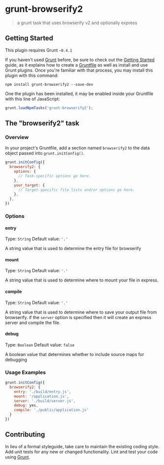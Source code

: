 # grunt-browserify2

> a grunt task that uses browserify v2 and optionally express

## Getting Started
This plugin requires Grunt `~0.4.1`

If you haven't used [Grunt](http://gruntjs.com/) before, be sure to check out the [Getting Started](http://gruntjs.com/getting-started) guide, as it explains how to create a [Gruntfile](http://gruntjs.com/sample-gruntfile) as well as install and use Grunt plugins. Once you're familiar with that process, you may install this plugin with this command:

```shell
npm install grunt-browserify2 --save-dev
```

One the plugin has been installed, it may be enabled inside your Gruntfile with this line of JavaScript:

```js
grunt.loadNpmTasks('grunt-browserify2');
```

## The "browserify2" task

### Overview
In your project's Gruntfile, add a section named `browserify2` to the data object passed into `grunt.initConfig()`.

```js
grunt.initConfig({
  browserify2: {
    options: {
      // Task-specific options go here.
    },
    your_target: {
      // Target-specific file lists and/or options go here.
    },
  },
})
```

### Options

#### entry
Type: `String`
Default value: `'.'`

A string value that is used to determine the entry file for browserify

#### mount
Type: `String`
Default value: `'.'`

A string value that is used to determine where to mount your file in express.

#### compile
Type: `String`
Default value: `'.'`

A string value that is used to determine where to save your output file
from browserify. if the `server` option is specified then it will create an
express server and compile the file.

#### debug
Type: `Boolean`
Default value: `false`

A boolean value that determines whether to include source maps for debugging

### Usage Examples
```js
grunt.initConfig({
  browserify2: {
    entry: './build/entry.js',
    mount: '/application.js',
    server: './build/server.js',
    debug: yes,
    compile: './public/application.js'
  }
})
```

## Contributing
In lieu of a formal styleguide, take care to maintain the existing coding style. Add unit tests for any new or changed functionality. Lint and test your code using [Grunt](http://gruntjs.com/).
